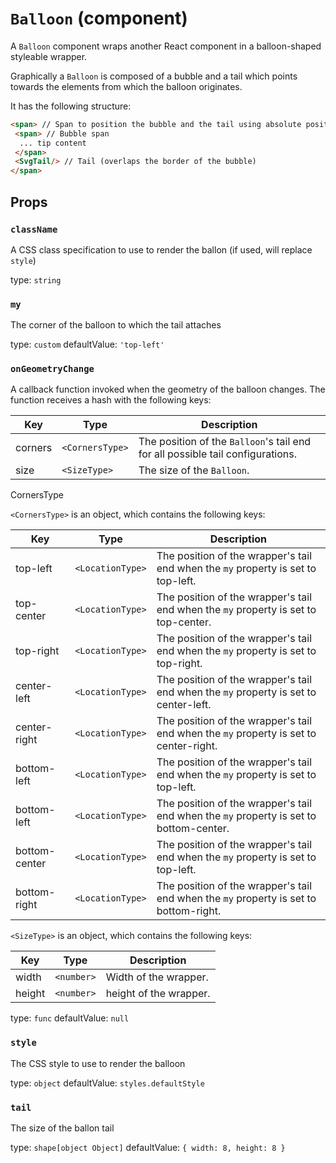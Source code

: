 `Balloon` (component)
=====================

A `Balloon` component wraps another React component in
a balloon-shaped styleable wrapper.

Graphically a `Balloon` is composed of a bubble and a tail which points towards
the elements from which the balloon originates.

It has the following structure:
```html
<span> // Span to position the bubble and the tail using absolute positioning
 <span> // Bubble span
  ... tip content
 </span>
 <SvgTail/> // Tail (overlaps the border of the bubble)
</span>
```

Props
-----

### `className`

A CSS class specification to use to render the ballon (if used, will replace `style`)

type: `string`


### `my`

The corner of the balloon to which the tail attaches

type: `custom`
defaultValue: `'top-left'`


### `onGeometryChange`

A callback function invoked when the geometry of the balloon changes.
The function receives a hash with the following keys:

| Key  | Type            | Description                                                                    |
| ---- | --------------- | ------------------------------------------------------------------------------ |
| corners  | `<CornersType>` | The position of the `Balloon`'s tail end for all possible tail configurations. |
| size | `<SizeType>`    | The size of the `Balloon`.                                                     |

CornersType

`<CornersType>` is an object, which contains the following keys:

| Key  | Type            | Description                                                                    |
| ---- | --------------- | ------------------------------------------------------------------------------ |
| top-left  | `<LocationType>` | The position of the wrapper's tail end when the `my` property is set to top-left. |
| top-center  | `<LocationType>` | The position of the wrapper's tail end when the `my` property is set to top-center. |
| top-right  | `<LocationType>` | The position of the wrapper's tail end when the `my` property is set to top-right. |
| center-left  | `<LocationType>` | The position of the wrapper's tail end when the `my` property is set to center-left. |
| center-right  | `<LocationType>` | The position of the wrapper's tail end when the `my` property is set to center-right. |
| bottom-left  | `<LocationType>` | The position of the wrapper's tail end when the `my` property is set to top-left. |
| bottom-left  | `<LocationType>` | The position of the wrapper's tail end when the `my` property is set to bottom-center. |
| bottom-center  | `<LocationType>` | The position of the wrapper's tail end when the `my` property is set to top-left. |
| bottom-right  | `<LocationType>` | The position of the wrapper's tail end when the `my` property is set to bottom-right. |

`<SizeType>` is an object, which contains the following keys:

| Key  | Type            | Description                                                                    |
| ---- | --------------- | ------------------------------------------------------------------------------ |
| width  | `<number>` | Width of the wrapper. |
| height  | `<number>` | height of the wrapper. |

type: `func`
defaultValue: `null`


### `style`

The CSS style to use to render the balloon

type: `object`
defaultValue: `styles.defaultStyle`


### `tail`

The size of the ballon tail

type: `shape[object Object]`
defaultValue: `{ width: 8, height: 8 }`

